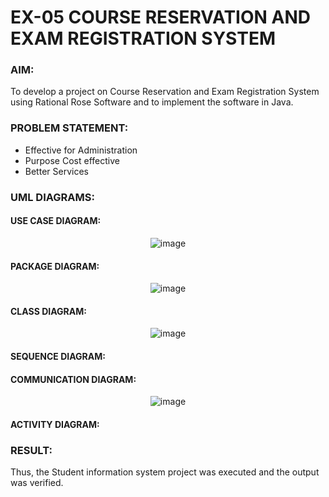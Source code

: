 # EX-05 COURSE RESERVATION AND EXAM REGISTRATION SYSTEM
### AIM:
To develop a project on Course Reservation and Exam Registration System using Rational Rose Software and to implement the software in Java.
### PROBLEM STATEMENT:
- Effective for Administration
- Purpose Cost effective
- Better Services
### UML DIAGRAMS:
#### USE CASE DIAGRAM:
<div align="center">

![image](https://github.com/ROHITJAIND/UML-EX-05-COURSE-RESERVATION-AND-EXAM-REGISTRATION-SYSTEM/assets/118707073/d62c393e-08c7-416b-8ef2-5c6de12827e4)
</div>

#### PACKAGE DIAGRAM:
<div align="center">

![image](https://github.com/ROHITJAIND/UML-EX-05-COURSE-RESERVATION-AND-EXAM-REGISTRATION-SYSTEM/assets/118707073/7b720feb-83cd-4d37-a6bc-ad04dcd0ebd9)
</div>

#### CLASS DIAGRAM:
<div align="center">

![image](https://github.com/ROHITJAIND/UML-EX-05-COURSE-RESERVATION-AND-EXAM-REGISTRATION-SYSTEM/assets/118707073/0b123a0a-9159-4c1c-afb9-ebf0443ffaf9)
</div>

#### SEQUENCE DIAGRAM:
<div align="center">


</div>

#### COMMUNICATION DIAGRAM:
<div align="center">

![image](https://github.com/ROHITJAIND/UML-EX-05-COURSE-RESERVATION-AND-EXAM-REGISTRATION-SYSTEM/assets/118707073/20ffb642-c371-40af-8f1c-57d502eac4f3)
</div>

#### ACTIVITY DIAGRAM:
<div align="center">


</div>

### RESULT:
Thus, the Student information system project was executed and the output was verified.
